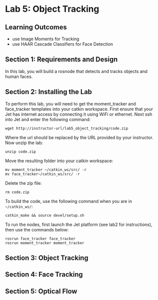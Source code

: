 # Lab 5: Object Tracking

## Learning Outcomes
- use Image Moments for Tracking
- use HAAR Cascade Classifiers for Face Detection

## Section 1: Requirements and Design

In this lab, you will build a rosnode that detects and tracks objects and human faces.

## Section 2: Installing the Lab

To perform this lab, you will need to get the moment_tracker and face_tracker templates into your catkin workspace.  First ensure that your Jet has internet access by connecting it using WiFi or ethernet.  Next ssh into Jet and enter the following command:

```
wget http://instructor-url/lab5_object_tracking/code.zip
```

Where the url should be replaced by the URL provided by your instructor.  Now unzip the lab:
```
unzip code.zip
```

Move the resulting folder into your catkin workspace:
```
mv moment_tracker ~/catkin_ws/src/ -r
mv face_tracker~/catkin_ws/src/ -r
```

Delete the zip file:
```
rm code.zip
```

To build the code, use the following command when you are in `~/catkin_ws/`:
```
catkin_make && source devel/setup.sh
```

To run the nodes, first launch the Jet platform (see lab2 for instructions), then use the commands below:
```
rosrun face_tracker face_tracker
rosrun moment_tracker moment_tracker
```
## Section 3: Object Tracking

## Section 4: Face Tracking

## Section 5: Optical Flow
